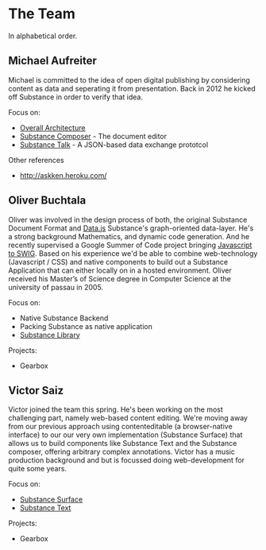 # The Team

In alphabetical order.

## Michael Aufreiter

Michael is committed to the idea of open digital publishing by considering content as data and seperating it from presentation. Back in 2012 he kicked off Substance in order to verify that idea.

Focus on:

- [Overall Architecture](http://interior.substance.io/features/distributed.html)
- [Substance Composer](http://substance.github.com/modules/composer.html) - The document editor
- [Substance Talk](http://substance.github.com/modules/talk.html) - A JSON-based data exchange prototcol

Other references

- http://askken.heroku.com/


## Oliver Buchtala

Oliver was involved in the design process of both, the original Substance Document Format and [Data.js](http://github.com/michael/data) Substance's graph-oriented data-layer. He's a strong background Mathematics, and dynamic code generation. And he recently supervised a Google Summer of Code project bringing [Javascript to SWIG](http://code.google.com/soc/2008/swig/about.html). Based on his experience we'd be able to combine web-technology (Javascript / CSS) and native components to build out a Substance Application that can either locally on in a hosted environment. Oliver received his Master’s of Science degree in Computer Science at the university of passau in 2005.


Focus on:

- Native Substance Backend
- Packing Substance as native application
- [Substance Library](http://substance.github.com/modules/library.html)


Projects:

- Gearbox


## Victor Saiz

Victor joined the team this spring. He's been working on the most challenging part, namely web-based content editing. We're moving away from our previous approach using contenteditable (a browser-native interface) to our our very own implementation (Substance Surface) that allows us to build components like Substance Text and the Substance composer, offering arbitrary complex annotations. Victor has a music production background and but is focussed doing web-development for quite some years.


Focus on:

- [Substance Surface](http://substance.github.com/modules/surface.html)
- [Substance Text](http://substance.github.com/modules/text.html)


Projects:

- Gearbox
